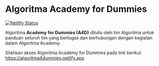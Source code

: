 # Algoritma Academy for Dummies

[![Netlify Status](https://api.netlify.com/api/v1/badges/0947cf73-0ad6-4fde-a486-bfd3776ae7ce/deploy-status)](https://app.netlify.com/sites/algoritma4dummies/deploys)

Algoritma **Academy for Dummies (A4D)** ditulis oleh tim Algoritma untuk panduan seluruh tim yang bertugas dan berhubungan dengan kegiatan dalam Algoritma Academy.

Silahkan akses Algoritma Academy for Dummies pada link berikut https://algoritma4dummies.netlify.app
